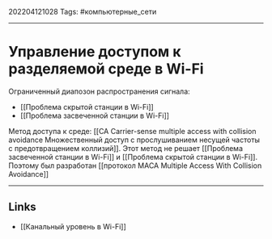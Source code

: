 202204121028
Tags: #компьютерные_сети

---

# Управление доступом к разделяемой среде в Wi-Fi

Ограниченный диапозон распространения сигнала:
- [[Проблема скрытой станции в Wi-Fi]]
- [[Проблема засвеченной станции в Wi-Fi]]

Метод доступа к среде: [[CA Carrier-sense multiple access with collision avoidance Множественный доступ с прослушиванием несущей частоты с предотвращением коллизий]]. Этот метод не решает [[Проблема засвеченной станции в Wi-Fi]] и [[Проблема скрытой станции в Wi-Fi]].
Поэтому был разработан [[протокол MACA Multiple Access With Collision Avoidance]]


---
## Links
- [[Канальный уровень в Wi-Fi]]
